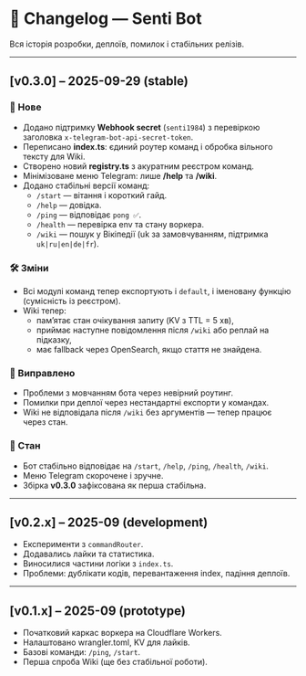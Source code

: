 # 📑 Changelog — Senti Bot

Вся історія розробки, деплоїв, помилок і стабільних релізів.

---

## [v0.3.0] – 2025-09-29 (stable)

### 🚀 Нове
- Додано підтримку **Webhook secret** (`senti1984`) з перевіркою заголовка `x-telegram-bot-api-secret-token`.
- Переписано **index.ts**: єдиний роутер команд і обробка вільного тексту для Wiki.
- Створено новий **registry.ts** з акуратним реєстром команд.
- Мінімізоване меню Telegram: лише **/help** та **/wiki**.
- Додано стабільні версії команд:
  - `/start` — вітання і короткий гайд.
  - `/help` — довідка.
  - `/ping` — відповідає `pong ✅`.
  - `/health` — перевірка env та стану воркера.
  - `/wiki` — пошук у Вікіпедії (uk за замовчуванням, підтримка `uk|ru|en|de|fr`).

### 🛠️ Зміни
- Всі модулі команд тепер експортують і `default`, і іменовану функцію (сумісність із реєстром).
- Wiki тепер:
  - пам’ятає стан очікування запиту (KV з TTL = 5 хв),
  - приймає наступне повідомлення після `/wiki` або реплай на підказку,
  - має fallback через OpenSearch, якщо стаття не знайдена.

### 🐞 Виправлено
- Проблеми з мовчанням бота через невірний роутинг.
- Помилки при деплої через нестандартні експорти у командах.
- Wiki не відповідала після `/wiki` без аргументів — тепер працює через стан.

### 📌 Стан
- Бот стабільно відповідає на `/start`, `/help`, `/ping`, `/health`, `/wiki`.
- Меню Telegram скорочене і зручне.
- Збірка **v0.3.0** зафіксована як перша стабільна.

---

## [v0.2.x] – 2025-09 (development)

- Експерименти з `commandRouter`.
- Додавались лайки та статистика.
- Виносилися частини логіки з `index.ts`.
- Проблеми: дублікати кодів, перевантаження index, падіння деплоїв.

---

## [v0.1.x] – 2025-09 (prototype)

- Початковий каркас воркера на Cloudflare Workers.
- Налаштовано wrangler.toml, KV для лайків.
- Базові команди: `/ping`, `/start`.
- Перша спроба Wiki (ще без стабільної роботи).